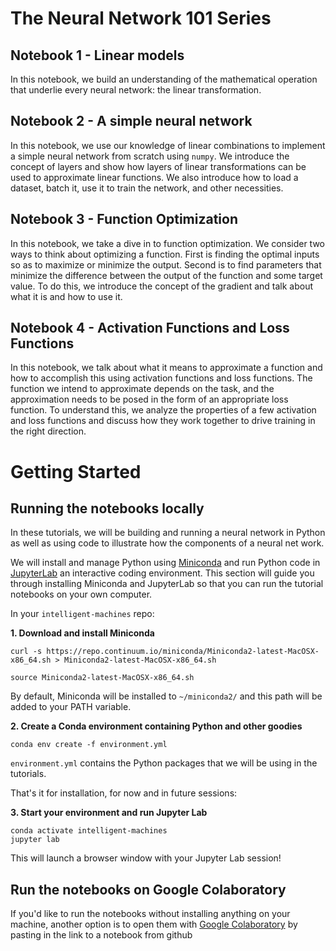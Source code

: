 # The Neural Network 101 Series

## Notebook 1 - Linear models
In this notebook, we build an understanding of the mathematical operation that underlie every neural network: the linear transformation.

## Notebook 2 - A simple neural network
In this notebook, we use our knowledge of linear combinations to implement a simple neural network from scratch using `numpy`. We introduce the concept of layers and show how layers of linear transformations can be used to approximate linear functions. We also introduce how to load a dataset, batch it, use it to train the network, and other necessities.

## Notebook 3 - Function Optimization
In this notebook, we take a dive in to function optimization. We consider two ways to think about optimizing a function. First is finding the optimal inputs so as to maximize or minimize the output. Second is to find parameters that minimize the difference between the output of the function and some target value. To do this, we introduce the concept of the gradient and talk about what it is and how to use it.

## Notebook 4 - Activation Functions and Loss Functions
In this notebook, we talk about what it means to approximate a function and how to accomplish this using activation functions and loss functions. The function we intend to approximate depends on the task, and the approximation needs to be posed in the form of an appropriate loss function. To understand this, we analyze the properties of a few activation and loss functions and discuss how they work together to drive training in the right direction.


# Getting Started

## Running the notebooks locally

In these tutorials, we will be building and running a neural network in Python as well as using code to illustrate how the components of a neural net work.

We will install and manage Python using [Miniconda](https://conda.io/miniconda.html) and run Python code in [JupyterLab](https://github.com/jupyterlab/jupyterlab) an interactive coding environment. This section will guide you through installing Miniconda and JupyterLab so that you can run the tutorial notebooks on your own computer.

In your `intelligent-machines` repo:

**1. Download and install Miniconda**

```
curl -s https://repo.continuum.io/miniconda/Miniconda2-latest-MacOSX-x86_64.sh > Miniconda2-latest-MacOSX-x86_64.sh
```

```
source Miniconda2-latest-MacOSX-x86_64.sh
```

By default, Miniconda will be installed to `~/miniconda2/` and this path will be added to your PATH variable.

**2. Create a Conda environment containing Python and other goodies**

```
conda env create -f environment.yml
```

`environment.yml` contains the Python packages that we will be using in the tutorials.

That's it for installation, for now and in future sessions:

**3. Start your environment and run Jupyter Lab**

```
conda activate intelligent-machines
jupyter lab
```

This will launch a browser window with your Jupyter Lab session!

## Run the notebooks on Google Colaboratory

If you'd like to run the notebooks without installing anything on your machine, another option is to open them with [Google Colaboratory](https://colab.research.google.com/) by pasting in the link to a notebook from github